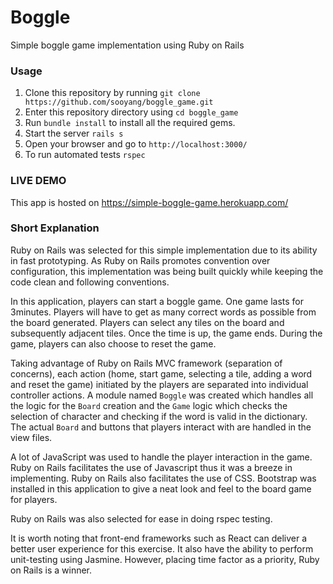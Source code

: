 # Boggle
Simple boggle game implementation using Ruby on Rails

### Usage
1. Clone this repository by running `git clone https://github.com/sooyang/boggle_game.git`
2. Enter this repository directory using `cd boggle_game`
3. Run `bundle install` to install all the required gems.
4. Start the server `rails s`
5. Open your browser and go to `http://localhost:3000/`
5. To run automated tests `rspec`

### LIVE DEMO
This app is hosted on https://simple-boggle-game.herokuapp.com/

### Short Explanation
Ruby on Rails was selected for this simple implementation due to its ability in fast prototyping. As Ruby on Rails promotes convention over configuration, this implementation was being built quickly while keeping the code clean and following conventions.

In this application, players can start a boggle game. One game lasts for 3minutes. Players will have to get as many correct words as possible from the board generated. Players can select any tiles on the board and subsequently adjacent tiles. Once the time is up, the game ends. During the game, players can also choose to reset the game.

Taking advantage of Ruby on Rails MVC framework (separation of concerns), each action (home, start game, selecting a tile, adding a word and reset the game) initiated by the players are separated into individual controller actions. A module named `Boggle` was created which handles all the logic for the `Board` creation and the `Game` logic which checks the selection of character and checking if the word is valid in the dictionary. The actual `Board` and buttons that players interact with are handled in the view files.  

A lot of JavaScript was used to handle the player interaction in the game. Ruby on Rails facilitates the use of Javascript thus it was a breeze in implementing. Ruby on Rails also facilitates the use of CSS. Bootstrap was installed in this application to give a neat look and feel to the board game for players.

Ruby on Rails was also selected for ease in doing rspec testing.

It is worth noting that front-end frameworks such as React can deliver a better user experience for this exercise. It also have the ability to perform unit-testing using Jasmine. However, placing time factor as a priority, Ruby on Rails is a winner.
